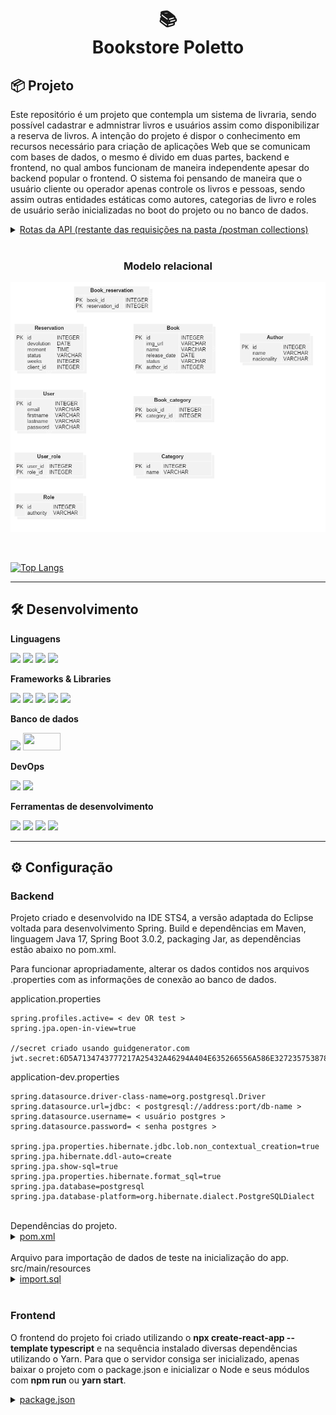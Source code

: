 <h1 align="center">
📚<br>Bookstore Poletto
</h1>

## 📦 Projeto

 Este repositório é um projeto que contempla um sistema de livraria, sendo possível cadastrar e admnistrar livros e usuários assim como disponibilizar a reserva de livros. A intenção do projeto é dispor o conhecimento em recursos necessário para criação de aplicações Web que se comunicam com bases de dados, o mesmo é divido em duas partes, backend e frontend, no qual ambos funcionam de maneira independente apesar do backend popular o frontend. O sistema foi pensando de maneira que o usuário cliente ou operador apenas controle os livros e pessoas, sendo assim outras entidades estáticas como autores, categorias de livro e roles de usuário serão inicializadas no boot do projeto ou no banco de dados.

 <details>
    <summary><u>Rotas da API (restante das requisições na pasta /postman collections)</u></summary>

| Verbo HTTP 	|                  CRUD                  	|                         URL                        	|                                   Valor                                   	|
|:----------:	|:--------------------------------------:	|:--------------------------------------------------:	|:-------------------------------------------------------------------------:	|
|     GET    	|              Read all books            	|             localhost:8080/api/v1/books            	|                                    -/-                                    	|
|     GET    	|             Read book by id            	|        localhost:8080/api/v1/books/${valor}        	|                                ID do livro                                	|
|     GET    	|           Read book by status          	|     localhost:8080/api/v1books?booked=${valor}     	|                        0 = disponível 1 = reservado                       	|
|    POST    	|               Create book              	|             localhost:8080/api/v1/books            	| raw/JSON: { name, releaseDate, imgUrl, author { id }, categories { id } } 	|
|     PUT    	|               Update book              	|        localhost:8080/api/v1/books/${valor}        	|                 ID do livro  raw/JSON: { dados de insert }                	|
|    POST    	| Create reservation, update book status 	|         localhost:8080/api/v1/reservations         	|              raw/JSON:  { weeks, cliente { id }, books { id }             	|
|     PUT    	| Update reservation, update book status 	| localhost:8080/api/v1/reservations/return/${valor} 	|                        ID do livro a ser devolvido                        	| 
|	 POST		|			Authenticate user				|		localhost:8080/api/v1/authenticate				|						raw/JSON: { email, password }							|
|	 POST		|			   Create user					|		   localhost:8080/api/v1/register				| 		raw/JSON: { firstname, lastname, email, password, roles { id } }		| 

 </details>

 <br>

 <h3 align="center">Modelo relacional</h3>

<p align="right">
 <img src="model.png" />
</p>

 <br>

[![Top Langs](https://github-readme-stats-crysisprophet1234.vercel.app/api/top-langs/?username=crysisprophet1234&exclude_repo=DSCatalog,springboot3-jpa-demo,springboot3-security6-JWT-demo,cv-poletto,DSViaCEP,github-readme-stats&custom_title=Tecnologias%20utilizadas&langs_count=10&layout=compact)](https://github.com/anuraghazra/github-readme-stats)


---

## 🛠️ Desenvolvimento

**Linguagens**

<p>
<img src="https://img.shields.io/badge/Java-ED8B00?style=for-the-badge&logo=java&logoColor=white" />

<img src="https://img.shields.io/badge/JavaScript-323330?style=for-the-badge&logo=javascript&logoColor=F7DF1E" />

<img src="https://img.shields.io/badge/HTML5-E34F26?style=for-the-badge&logo=html5&logoColor=white" />

<img src="https://img.shields.io/badge/CSS3-1572B6?style=for-the-badge&logo=css3&logoColor=white" />
</p>

**Frameworks & Libraries**

<p>
<img src="https://img.shields.io/badge/Spring-6DB33F?style=for-the-badge&logo=spring&logoColor=white" />

<img src="https://img.shields.io/badge/React-20232A?style=for-the-badge&logo=react&logoColor=61DAFB" />

<img src="https://img.shields.io/badge/Sass-CC6699?style=for-the-badge&logo=sass&logoColor=white" />

<img src="https://img.shields.io/badge/TypeScript-007ACC?style=for-the-badge&logo=typescript&logoColor=white" />

<img src="https://img.shields.io/badge/Bootstrap-563D7C?style=for-the-badge&logo=bootstrap&logoColor=white" />
</p>

**Banco de dados**

<p>
<img src="https://img.shields.io/badge/PostgreSQL-316192?style=for-the-badge&logo=postgresql&logoColor=white" />

<img height="28px" width="60px" src="http://h2database.com/html/images/h2-logo-2.png" />
</p>

**DevOps**

<p>
<img src="https://img.shields.io/badge/Git-E34F26?style=for-the-badge&logo=git&logoColor=white" />

<img src="https://img.shields.io/badge/GitHub-100000?style=for-the-badge&logo=github&logoColor=white" />
</p>

**Ferramentas de desenvolvimento**

<p>
<img src="https://img.shields.io/badge/-Visual%20Studio%20Code-333333?style=for-the-badge&logo=visual-studio-code&logoColor=007ACC" />

<img src="https://img.shields.io/badge/-Eclipse-E34F26?style=for-the-badge&logo=eclipse-ide&logoColor=2C2255" />

<img src="https://img.shields.io/badge/-Postman-323330?style=for-the-badge&logo=postman" />

<img src="https://img.shields.io/badge/-pgAdmin4-404D59?style=for-the-badge&logo=postgresql" />
</p>

---

## ⚙️ Configuração

<h3>Backend</h3>

<p> Projeto criado e desenvolvido na IDE STS4, a versão adaptada do Eclipse voltada para desenvolvimento Spring. Build e dependências em Maven, linguagem Java 17, Spring Boot 3.0.2, packaging Jar, as dependências estão abaixo no pom.xml.
</p>

<p>Para funcionar apropriadamente, alterar os dados contidos nos arquivos .properties com as informações de conexão ao banco de dados.
</p>

application.properties

```
spring.profiles.active= < dev OR test >
spring.jpa.open-in-view=true

//secret criado usando guidgenerator.com
jwt.secret:6D5A7134743777217A25432A46294A404E635266556A586E3272357538782F41

```

application-dev.properties

```
spring.datasource.driver-class-name=org.postgresql.Driver
spring.datasource.url=jdbc: < postgresql://address:port/db-name >
spring.datasource.username= < usuário postgres >
spring.datasource.password= < senha postgres >

spring.jpa.properties.hibernate.jdbc.lob.non_contextual_creation=true
spring.jpa.hibernate.ddl-auto=create
spring.jpa.show-sql=true
spring.jpa.properties.hibernate.format_sql=true
spring.jpa.database=postgresql
spring.jpa.database-platform=org.hibernate.dialect.PostgreSQLDialect

```
<br>
Dependências do projeto.

<details>
    <summary><u>pom.xml</u></summary>

```
<?xml version="1.0" encoding="UTF-8"?>
<project xmlns="http://maven.apache.org/POM/4.0.0" xmlns:xsi="http://www.w3.org/2001/XMLSchema-instance" xsi:schemaLocation="http://maven.apache.org/POM/4.0.0 https://maven.apache.org/xsd/maven-4.0.0.xsd">
	<modelVersion>4.0.0</modelVersion>
	<parent>
		<groupId>org.springframework.boot</groupId>
		<artifactId>spring-boot-starter-parent</artifactId>
		<version>3.0.2</version>
		<relativePath /> <!-- lookup parent from repository -->
	</parent>
	<groupId>com.poletto</groupId>
	<artifactId>bookstore</artifactId>
	<version>0.0.1-SNAPSHOT</version>
	<name>bookstore</name>
	<description>bookstore project-interact</description>
	<properties>
		<java.version>17</java.version>
	</properties>
	<dependencies>
		<dependency>
			<groupId>org.springframework.boot</groupId>
			<artifactId>spring-boot-starter-data-jpa</artifactId>
		</dependency>
		<dependency>
			<groupId>org.springframework.boot</groupId>
			<artifactId>spring-boot-starter-security</artifactId>
		</dependency>
		<dependency>
			<groupId>org.springframework.boot</groupId>
			<artifactId>spring-boot-starter-web</artifactId>
		</dependency>
		<dependency>
			<groupId>com.h2database</groupId>
			<artifactId>h2</artifactId>
			
		</dependency>
		<dependency>
			<groupId>org.postgresql</groupId>
			<artifactId>postgresql</artifactId>
			
		</dependency>
		<dependency>
			<groupId>org.springframework.boot</groupId>
			<artifactId>spring-boot-starter-test</artifactId>
			<scope>test</scope>
		</dependency>
		<dependency>
			<groupId>org.springframework.security</groupId>
			<artifactId>spring-security-test</artifactId>
			<scope>test</scope>
		</dependency>
		<dependency>
			<groupId>io.jsonwebtoken</groupId>
			<artifactId>jjwt-api</artifactId>
			<version>0.11.5</version>
		</dependency>
		<dependency>
			<groupId>io.jsonwebtoken</groupId>
			<artifactId>jjwt-impl</artifactId>
			<version>0.11.5</version>
		</dependency>
		<dependency>
			<groupId>io.jsonwebtoken</groupId>
			<artifactId>jjwt-jackson</artifactId>
			<version>0.11.5</version>
		</dependency>
	</dependencies>
	<build>
		<plugins>
			<plugin>
				<groupId>org.springframework.boot</groupId>
				<artifactId>spring-boot-maven-plugin</artifactId>
			</plugin>
		</plugins>
	</build>
</project>
```

</details>

<br>
Arquivo para importação de dados de teste na inicialização do app. src/main/resources

<details>
    <summary><u>import.sql</u></summary>

```
--usuarios

INSERT INTO tb_user VALUES (default, 'leo@gmail.com', 'Leonardo', 'Poletto Casagrande', '$2a$10$YYdXGIgspPM/gnVuk1S/m.NqKmE3Gg3gkWLk74PRlpnnqELnpyW7O');
INSERT INTO tb_user VALUES (default, 'admin@gmail.com', 'Admin', 'Admin', '$2a$10$eACCYoNOHEqXve8aIWT8Nu3PkMXWBaOxJ9aORUYzfMQCbVBIhZ8tG');
INSERT INTO tb_user VALUES (default, 'john@gmail.com', 'John', 'Doe', '$2a$10$eACCYoNOHEqXve8aIWT8Nu3PkMXWBaOxJ9aORUYzfMQCbVBIhZ8tG');
INSERT INTO tb_user VALUES (default, 'customer@gmail.com', 'Customer', 'Customer', '$2a$10$eACCYoNOHEqXve8aIWT8Nu3PkMXWBaOxJ9aORUYzfMQCbVBIhZ8tG');

INSERT INTO tb_role (authority) VALUES ('ROLE_CUSTOMER');
INSERT INTO tb_role (authority) VALUES ('ROLE_OPERATOR');
INSERT INTO tb_role (authority) VALUES ('ROLE_ADMIN');

INSERT INTO tb_user_role (user_id, role_id) VALUES (1, 1);
INSERT INTO tb_user_role (user_id, role_id) VALUES (1, 2);
INSERT INTO tb_user_role (user_id, role_id) VALUES (1, 3);
INSERT INTO tb_user_role (user_id, role_id) VALUES (2, 1);
INSERT INTO tb_user_role (user_id, role_id) VALUES (2, 2);
INSERT INTO tb_user_role (user_id, role_id) VALUES (2, 3);
INSERT INTO tb_user_role (user_id, role_id) VALUES (3, 1);
INSERT INTO tb_user_role (user_id, role_id) VALUES (3, 2);
INSERT INTO tb_user_role (user_id, role_id) VALUES (4, 1);

--livros

INSERT INTO tb_category VALUES (default, 'thriller');
INSERT INTO tb_category VALUES (default, 'fantasy');
INSERT INTO tb_category VALUES (default, 'romance');
INSERT INTO tb_category VALUES (default, 'engineering');
INSERT INTO tb_category VALUES (default, 'adventure');
INSERT INTO tb_category VALUES (default, 'terror');
INSERT INTO tb_category VALUES (default, 'biography');
INSERT INTO tb_category VALUES (default, 'comedy');
INSERT INTO tb_category VALUES (default, 'children and family');
INSERT INTO tb_category VALUES (default, 'nature');
INSERT INTO tb_category VALUES (default, 'politics');

INSERT INTO tb_author VALUES (default, 'United States', 'Stephen King');
INSERT INTO tb_author VALUES (default, 'United States', 'Robert Cecil Martin');
INSERT INTO tb_author VALUES (default, 'United States', 'H. P. Lovecraft');
INSERT INTO tb_author VALUES (default, 'United Kingdom', 'J. K. Rowling');
INSERT INTO tb_author VALUES (default, 'United States', 'George R. R. Martin');
INSERT INTO tb_author VALUES (default, 'Brazil', 'Ailton Krenak');

INSERT INTO tb_book VALUES (default, 'https://m.media-amazon.com/images/I/61dOYnvCQ2L._SY344_BO1,204,203,200_QL70_ML2_.jpg', 'Outsider', '2018-05-22', 'AVAILABLE', 1);  --'AVAILABLE'
INSERT INTO tb_book VALUES (default, 'https://m.media-amazon.com/images/I/41SH-SvWPxL.jpg', 'Clean Code', '2008-08-01', 'AVAILABLE', 2);
INSERT INTO tb_book VALUES (default, 'https://m.media-amazon.com/images/I/41XGebnVM+L._SY346_.jpg', 'The Colour Out of Space', '1927-09-05', 'AVAILABLE', 3);
INSERT INTO tb_book VALUES (default, 'https://m.media-amazon.com/images/I/5165He67NEL._SY346_.jpg', 'Harry Potter and the Philosophers Stone', '1997-06-26', 'AVAILABLE', 4);
INSERT INTO tb_book VALUES (default, 'https://m.media-amazon.com/images/I/51D+-f5UcDL.jpg', 'A Game of Thrones', '1996-08-01', 'AVAILABLE', 5);
INSERT INTO tb_book VALUES (default, 'https://m.media-amazon.com/images/P/B07RNQB854.01._SCLZZZZZZZ_SX500_.jpg', 'Ideias para Adiar o Fim do Mundo', '2020-07-24', 'AVAILABLE', 6);


INSERT INTO tb_book_category VALUES (1, 1);
INSERT INTO tb_book_category VALUES (1, 6);
INSERT INTO tb_book_category VALUES (2, 4);
INSERT INTO tb_book_category VALUES (3, 6);
INSERT INTO tb_book_category VALUES (4, 2);
INSERT INTO tb_book_category VALUES (4, 5);
INSERT INTO tb_book_category VALUES (5, 2);
INSERT INTO tb_book_category VALUES (5, 5);
INSERT INTO tb_book_category VALUES (5, 11);
INSERT INTO tb_book_category VALUES (6, 10);

--reservas

INSERT INTO tb_reservation (moment, client_id, weeks, devolution, status) VALUES ('2023-02-18T17:38', 4, 2, '2023-03-04', default);
INSERT INTO tb_reservation (moment, client_id, weeks, devolution, status) VALUES ('2023-02-02T09:22', 2, 1, '2023-02-09', default);
INSERT INTO tb_reservation (moment, client_id, weeks, devolution, status) VALUES ('2023-01-25T13:59', 3, 3, '2023-02-15', default);
INSERT INTO tb_reservation (moment, client_id, weeks, devolution, status) VALUES ('2022-12-27T10:05', 2, 2, '2023-01-10', default);
INSERT INTO tb_reservation (moment, client_id, weeks, devolution, status) VALUES ('2023-02-07T15:13', 4, 4, '2023-03-15', default);

INSERT INTO tb_book_reservation (reservation_id, book_id)  VALUES (1, 2);
INSERT INTO tb_book_reservation (reservation_id, book_id)  VALUES (1, 6);
INSERT INTO tb_book_reservation (reservation_id, book_id)  VALUES (2, 1);
INSERT INTO tb_book_reservation (reservation_id, book_id)  VALUES (3, 5);
INSERT INTO tb_book_reservation (reservation_id, book_id)  VALUES (4, 4);
INSERT INTO tb_book_reservation (reservation_id, book_id)  VALUES (5, 3);
```

</details>

<br>

<h3>Frontend</h3>

<p> O frontend do projeto foi criado utilizando o <b>npx create-react-app --template typescript</b> e na sequência instalado diversas dependências utilizando o Yarn. Para que o servidor consiga ser inicializado, apenas baixar o projeto com o package.json e inicializar o Node e seus módulos com <b>npm run</b> ou <b>yarn start</b>.
</p>

<details>
    <summary><u>package.json</u></summary>

```
{
  "name": "bookstore",
  "version": "0.1.0",
  "private": true,
  "dependencies": {
    "@popperjs/core": "^2.11.6",
    "@testing-library/jest-dom": "^5.16.5",
    "@testing-library/react": "^13.4.0",
    "@testing-library/user-event": "^13.5.0",
    "@types/jest": "^27.5.2",
    "@types/jwt-decode": "^3.1.0",
    "@types/node": "^16.18.12",
    "@types/qs": "^6.9.7",
    "@types/react": "^18.0.28",
    "@types/react-dom": "^18.0.11",
    "@types/react-router-dom": "^5.1.7",
    "axios": "^1.3.4",
    "bootstrap": "5.2.0-beta1",
    "jwt-decode": "^3.1.2",
    "node-sass": "7.0.1",
    "qs": "^6.11.0",
    "react": "^18.2.0",
    "react-content-loader": "^6.2.0",
    "react-dom": "^18.2.0",
    "react-hook-form": "^7.43.2",
    "react-router-dom": "^5.2.0",
    "react-scripts": "5.0.1",
    "typescript": "^4.9.5",
    "web-vitals": "^2.1.4"
  },
  "scripts": {
    "start": "react-scripts start",
    "build": "react-scripts build",
    "test": "react-scripts test",
    "eject": "react-scripts eject"
  },
  "eslintConfig": {
    "extends": [
      "react-app",
      "react-app/jest"
    ]
  },
  "browserslist": {
    "production": [
      ">0.2%",
      "not dead",
      "not op_mini all"
    ],
    "development": [
      "last 1 chrome version",
      "last 1 firefox version",
      "last 1 safari version"
    ]
  }
}
```

</details>


